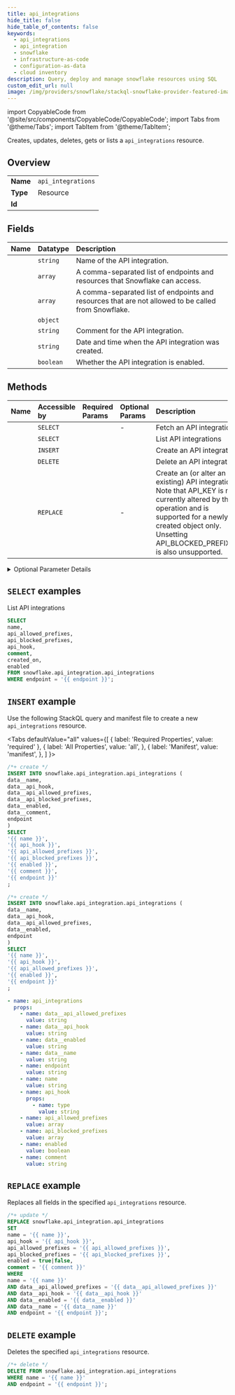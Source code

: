 ```yaml
---
title: api_integrations
hide_title: false
hide_table_of_contents: false
keywords:
  - api_integrations
  - api_integration
  - snowflake
  - infrastructure-as-code
  - configuration-as-data
  - cloud inventory
description: Query, deploy and manage snowflake resources using SQL
custom_edit_url: null
image: /img/providers/snowflake/stackql-snowflake-provider-featured-image.png
---
```


import CopyableCode from '@site/src/components/CopyableCode/CopyableCode';
import Tabs from '@theme/Tabs';
import TabItem from '@theme/TabItem';

Creates, updates, deletes, gets or lists a <code>api_integrations</code> resource.

## Overview
<table><tbody>
<tr><td><b>Name</b></td><td><code>api_integrations</code></td></tr>
<tr><td><b>Type</b></td><td>Resource</td></tr>
<tr><td><b>Id</b></td><td><CopyableCode code="snowflake.api_integration.api_integrations" /></td></tr>
</tbody></table>

## Fields
| Name | Datatype | Description |
|:-----|:---------|:------------|
| <CopyableCode code="name" /> | `string` | Name of the API integration. |
| <CopyableCode code="api_allowed_prefixes" /> | `array` | A comma-separated list of endpoints and resources that Snowflake can access. |
| <CopyableCode code="api_blocked_prefixes" /> | `array` | A comma-separated list of endpoints and resources that are not allowed to be called from Snowflake. |
| <CopyableCode code="api_hook" /> | `object` |  |
| <CopyableCode code="comment" /> | `string` | Comment for the API integration. |
| <CopyableCode code="created_on" /> | `string` | Date and time when the API integration was created. |
| <CopyableCode code="enabled" /> | `boolean` | Whether the API integration is enabled. |

## Methods
| Name | Accessible by | Required Params | Optional Params | Description |
|:-----|:--------------|:----------------|:----------------|:------------|
| <CopyableCode code="fetch_api_integration" /> | `SELECT` | <CopyableCode code="name, endpoint" /> | - | Fetch an API integration |
| <CopyableCode code="list_api_integrations" /> | `SELECT` | <CopyableCode code="endpoint" /> | <CopyableCode code="like" /> | List API integrations |
| <CopyableCode code="create_api_integration" /> | `INSERT` | <CopyableCode code="data__api_allowed_prefixes, data__api_hook, data__enabled, data__name, endpoint" /> | <CopyableCode code="createMode" /> | Create an API integration |
| <CopyableCode code="delete_api_integration" /> | `DELETE` | <CopyableCode code="name, endpoint" /> | <CopyableCode code="ifExists" /> | Delete an API integration |
| <CopyableCode code="create_or_alter_api_integration" /> | `REPLACE` | <CopyableCode code="name, data__api_allowed_prefixes, data__api_hook, data__enabled, data__name, endpoint" /> | - | Create an (or alter an existing) API integration. Note that API_KEY is not currently altered by this operation and is supported for a newly-created object only. Unsetting API_BLOCKED_PREFIXES is also unsupported. |


<details>
<summary>Optional Parameter Details</summary>

| Name | Description | Type | Default |
|------|-------------|------|---------|
| <CopyableCode code="createMode" /> | Query parameter allowing support for different modes of resource creation. Possible values include:
- `errorIfExists`: Throws an error if you try to create a resource that already exists.
- `orReplace`: Automatically replaces the existing resource with the current one.
- `ifNotExists`: Creates a new resource when an alter is requested for a non-existent resource. | `string` | `errorIfExists` |
| <CopyableCode code="ifExists" /> | Query parameter that specifies how to handle the request for a resource that does not exist:
- `true`: The endpoint does not throw an error if the resource does not exist. It returns a 200 success response, but does not take any action on the resource.
- `false`: The endpoint throws an error if the resource doesn't exist. | `boolean` | `false` |
| <CopyableCode code="like" /> | Query parameter to filter the command output by resource name. Uses case-insensitive pattern matching, with support for SQL wildcard characters. | `string` | `-` |

</details>

## `SELECT` examples

List API integrations


```sql
SELECT
name,
api_allowed_prefixes,
api_blocked_prefixes,
api_hook,
comment,
created_on,
enabled
FROM snowflake.api_integration.api_integrations
WHERE endpoint = '{{ endpoint }}';
```
## `INSERT` example

Use the following StackQL query and manifest file to create a new <code>api_integrations</code> resource.

<Tabs
    defaultValue="all"
    values={[
        { label: 'Required Properties', value: 'required' },
        { label: 'All Properties', value: 'all', },
        { label: 'Manifest', value: 'manifest', },
    ]
}>
<TabItem value="all">

```sql
/*+ create */
INSERT INTO snowflake.api_integration.api_integrations (
data__name,
data__api_hook,
data__api_allowed_prefixes,
data__api_blocked_prefixes,
data__enabled,
data__comment,
endpoint
)
SELECT 
'{{ name }}',
'{{ api_hook }}',
'{{ api_allowed_prefixes }}',
'{{ api_blocked_prefixes }}',
'{{ enabled }}',
'{{ comment }}',
'{{ endpoint }}'
;
```
</TabItem>

<TabItem value="required">

```sql
/*+ create */
INSERT INTO snowflake.api_integration.api_integrations (
data__name,
data__api_hook,
data__api_allowed_prefixes,
data__enabled,
endpoint
)
SELECT 
'{{ name }}',
'{{ api_hook }}',
'{{ api_allowed_prefixes }}',
'{{ enabled }}',
'{{ endpoint }}'
;
```
</TabItem>

<TabItem value="manifest">

```yaml
- name: api_integrations
  props:
    - name: data__api_allowed_prefixes
      value: string
    - name: data__api_hook
      value: string
    - name: data__enabled
      value: string
    - name: data__name
      value: string
    - name: endpoint
      value: string
    - name: name
      value: string
    - name: api_hook
      props:
        - name: type
          value: string
    - name: api_allowed_prefixes
      value: array
    - name: api_blocked_prefixes
      value: array
    - name: enabled
      value: boolean
    - name: comment
      value: string

```
</TabItem>
</Tabs>

## `REPLACE` example

Replaces all fields in the specified <code>api_integrations</code> resource.

```sql
/*+ update */
REPLACE snowflake.api_integration.api_integrations
SET 
name = '{{ name }}',
api_hook = '{{ api_hook }}',
api_allowed_prefixes = '{{ api_allowed_prefixes }}',
api_blocked_prefixes = '{{ api_blocked_prefixes }}',
enabled = true|false,
comment = '{{ comment }}'
WHERE 
name = '{{ name }}'
AND data__api_allowed_prefixes = '{{ data__api_allowed_prefixes }}'
AND data__api_hook = '{{ data__api_hook }}'
AND data__enabled = '{{ data__enabled }}'
AND data__name = '{{ data__name }}'
AND endpoint = '{{ endpoint }}';
```

## `DELETE` example

Deletes the specified <code>api_integrations</code> resource.

```sql
/*+ delete */
DELETE FROM snowflake.api_integration.api_integrations
WHERE name = '{{ name }}'
AND endpoint = '{{ endpoint }}';
```
